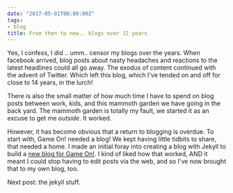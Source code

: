 ```yaml
---
date: "2017-05-01T00:00:00Z"
tags:
- blog
title: From then to now.. blogs over 12 years
---
```


Yes, I confess, I did .. umm.. censor my blogs over the years. When facebook arrived, blog posts about nasty headaches and reactions to the latest headlines could all go away. The exodus of content continued with the advent of Twitter. Which left this blog, which I've tended on and off for close to 14 years, in the lurch!

There is also the small matter of how much time I have to spend on blog posts between work, kids, and this mammoth garden we have going in the back yard. The mammoth garden is totally my fault, we started it as an excuse to get me _outside_. It worked.

However, it has become obvious that a return to blogging is overdue. To start with, Game On! needed a blog! We kept having little tidbits to share, that needed a home. I made an initial foray into creating a blog with Jekyll to build a [new blog for Game On!](http://blog.gameontext.org). I kind of liked how that worked, AND it meant I could stop having to edit posts via the web, and so I've now brought that to my own blog, too.

Next post: the jekyll stuff.
